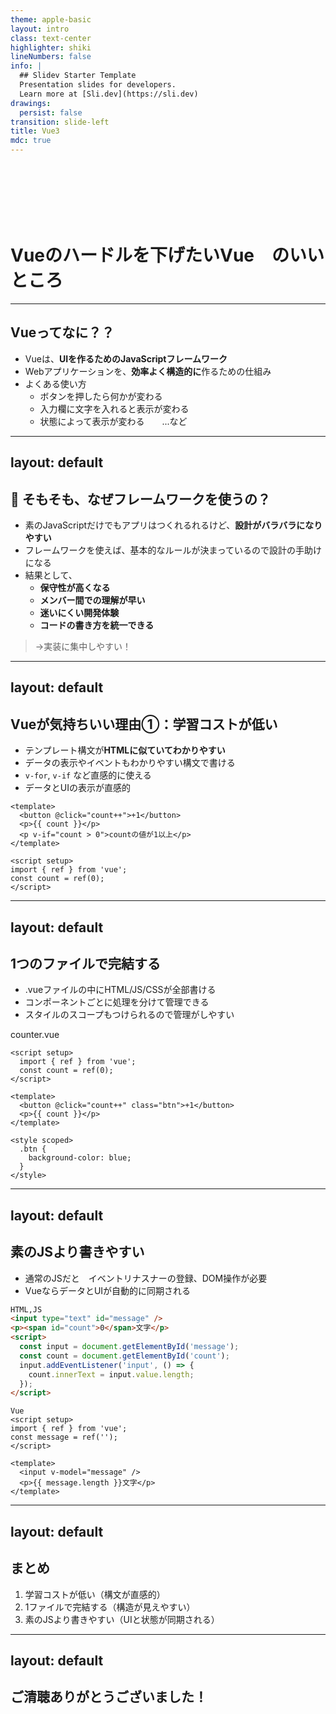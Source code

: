 ```yaml
---
theme: apple-basic
layout: intro
class: text-center
highlighter: shiki
lineNumbers: false
info: |
  ## Slidev Starter Template
  Presentation slides for developers.
  Learn more at [Sli.dev](https://sli.dev)
drawings:
  persist: false
transition: slide-left
title: Vue3
mdc: true
---
```


# Vueのハードルを下げたいVue　のいいところ

<style>
h1 {
  padding-top: 100px;
}
img {
text-align: right;
width:200px;
transform: rotate(10deg);
}
.img {
display: flex;
justify-content: flex-end;
}
</style>
---

## Vueってなに？？
- Vueは、**UIを作るためのJavaScriptフレームワーク**
- Webアプリケーションを、**効率よく構造的に**作るための仕組み
- よくある使い方
    - ボタンを押したら何かが変わる
    - 入力欄に文字を入れると表示が変わる
    - 状態によって表示が変わる　　...など
---
layout: default
---

## 🧱 そもそも、なぜフレームワークを使うの？

- 素のJavaScriptだけでもアプリはつくれるれるけど、**設計がバラバラになりやすい**
- フレームワークを使えば、基本的なルールが決まっているので設計の手助けになる
- 結果として、
    - **保守性が高くなる**
    - **メンバー間での理解が早い**
    - **迷いにくい開発体験**
    - **コードの書き方を統一できる**

> →実装に集中しやすい！
---
layout: default
---

## Vueが気持ちいい理由①：学習コストが低い

- テンプレート構文が**HTMLに似ていてわかりやすい**
- データの表示やイベントもわかりやすい構文で書ける
- `v-for`, `v-if` など直感的に使える
- データとUIの表示が直感的

```vue
<template>
  <button @click="count++">+1</button>
  <p>{{ count }}</p>
  <p v-if="count > 0">countの値が1以上</p>
</template>

<script setup>
import { ref } from 'vue';
const count = ref(0);
</script>
```

---
layout: default
---

## 1つのファイルで完結する

- .vueファイルの中にHTML/JS/CSSが全部書ける
- コンポーネントごとに処理を分けて管理できる
- スタイルのスコープもつけられるので管理がしやすい

counter.vue
```vue
<script setup>
  import { ref } from 'vue';
  const count = ref(0);
</script>

<template>
  <button @click="count++" class="btn">+1</button>
  <p>{{ count }}</p>
</template>

<style scoped>
  .btn {
    background-color: blue;
  }
</style>
```

---
layout: default
---

## 素のJSより書きやすい
- 通常のJSだと　イベントリナスナーの登録、DOM操作が必要
- VueならデータとUIが自動的に同期される
```html
HTML,JS
<input type="text" id="message" />
<p><span id="count">0</span>文字</p>
<script>
  const input = document.getElementById('message');
  const count = document.getElementById('count');
  input.addEventListener('input', () => {
    count.innerText = input.value.length;
  });
</script>
```


```vue
Vue
<script setup>
import { ref } from 'vue';
const message = ref('');
</script>

<template>
  <input v-model="message" />
  <p>{{ message.length }}文字</p>
</template>

```

---
layout: default
---


## まとめ
1. 学習コストが低い（構文が直感的）
2. 1ファイルで完結する（構造が見えやすい）
3. 素のJSより書きやすい（UIと状態が同期される）
---
layout: default
---



## ご清聴ありがとうございました！
